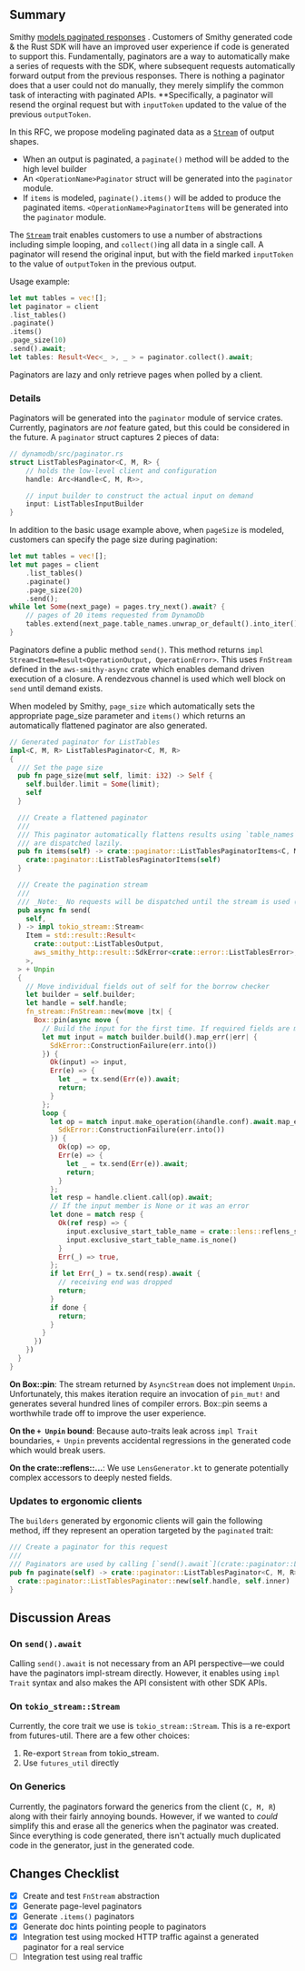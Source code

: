## Summary

Smithy [models paginated responses](https://awslabs.github.io/smithy/1.0/spec/core/behavior-traits.html#paginated-trait)
. Customers of Smithy generated code & the Rust SDK will have an improved user experience if code is generated to
support this. Fundamentally, paginators are a way to automatically make a series of requests with the SDK, where subsequent
requests automatically forward output from the previous responses. There is nothing a paginator does that a user could not do manually,
they merely simplify the common task of interacting with paginated APIs. **Specifically, a paginator will resend the orginal request
but with `inputToken` updated to the value of the previous `outputToken`.

In this RFC, we propose modeling paginated data as
a  [`Stream`](https://docs.rs/tokio-stream/0.1.5/tokio_stream/#traits) of output shapes.

- When an output is paginated, a `paginate()` method will be added to the high level builder
- An `<OperationName>Paginator` struct will be generated into the `paginator` module.
- If `items` is modeled, `paginate().items()` will be added to produce the paginated
  items. `<OperationName>PaginatorItems` will be generated into the `paginator` module.

The [`Stream`](https://docs.rs/tokio-stream/latest/tokio_stream/index.html) trait enables customers to use a number of
abstractions including simple looping, and `collect()`ing all data in a single call. A paginator will resend the
original input, but with the field marked `inputToken` to the value of `outputToken` in the previous output.

Usage example:

```rust
let mut tables = vec![];
let paginator = client
.list_tables()
.paginate()
.items()
.page_size(10)
.send().await;
let tables: Result<Vec<_ >, _ > = paginator.collect().await;
```

Paginators are lazy and only retrieve pages when polled by a client.

### Details

Paginators will be generated into the `paginator` module of service crates. Currently, paginators are _not_ feature gated, but this
could be considered in the future. A `paginator` struct captures 2 pieces of data:

```rust
// dynamodb/src/paginator.rs
struct ListTablesPaginator<C, M, R> {
    // holds the low-level client and configuration
    handle: Arc<Handle<C, M, R>>,

    // input builder to construct the actual input on demand
    input: ListTablesInputBuilder
}
```

In addition to the basic usage example above, when `pageSize` is modeled, customers can specify the page size during
pagination:

```rust
let mut tables = vec![];
let mut pages = client
    .list_tables()
    .paginate()
    .page_size(20)
    .send();
while let Some(next_page) = pages.try_next().await? {
    // pages of 20 items requested from DynamoDb
    tables.extend(next_page.table_names.unwrap_or_default().into_iter());
}
```

Paginators define a public method `send()`. This method
returns `impl Stream<Item=Result<OperationOutput, OperationError>`. This uses `FnStream` defined in the `aws-smithy-async` crate which
enables demand driven execution of a closure. A rendezvous channel is used which well block on `send` until demand exists.

When modeled by Smithy, `page_size` which automatically sets the appropriate page_size parameter and `items()` which returns an
automatically flattened paginator are also generated.
```rust
// Generated paginator for ListTables
impl<C, M, R> ListTablesPaginator<C, M, R>
{
  /// Set the page size
  pub fn page_size(mut self, limit: i32) -> Self {
    self.builder.limit = Some(limit);
    self
  }

  /// Create a flattened paginator
  ///
  /// This paginator automatically flattens results using `table_names`. Queries to the underlying service
  /// are dispatched lazily.
  pub fn items(self) -> crate::paginator::ListTablesPaginatorItems<C, M, R> {
    crate::paginator::ListTablesPaginatorItems(self)
  }

  /// Create the pagination stream
  ///
  /// _Note:_ No requests will be dispatched until the stream is used (eg. with [`.next().await`](tokio_stream::StreamExt::next)).
  pub async fn send(
    self,
  ) -> impl tokio_stream::Stream<
    Item = std::result::Result<
      crate::output::ListTablesOutput,
      aws_smithy_http::result::SdkError<crate::error::ListTablesError>,
    >,
  > + Unpin
  {
    // Move individual fields out of self for the borrow checker
    let builder = self.builder;
    let handle = self.handle;
    fn_stream::FnStream::new(move |tx| {
      Box::pin(async move {
        // Build the input for the first time. If required fields are missing, this is where we'll produce an early error.
        let mut input = match builder.build().map_err(|err| {
          SdkError::ConstructionFailure(err.into())
        }) {
          Ok(input) => input,
          Err(e) => {
            let _ = tx.send(Err(e)).await;
            return;
          }
        };
        loop {
          let op = match input.make_operation(&handle.conf).await.map_err(|err| {
            SdkError::ConstructionFailure(err.into())
          }) {
            Ok(op) => op,
            Err(e) => {
              let _ = tx.send(Err(e)).await;
              return;
            }
          };
          let resp = handle.client.call(op).await;
          // If the input member is None or it was an error
          let done = match resp {
            Ok(ref resp) => {
              input.exclusive_start_table_name = crate::lens::reflens_structure_crate_output_list_tables_output_last_evaluated_table_name(resp).cloned();
              input.exclusive_start_table_name.is_none()
            }
            Err(_) => true,
          };
          if let Err(_) = tx.send(resp).await {
            // receiving end was dropped
            return;
          }
          if done {
            return;
          }
        }
      })
    })
  }
}
```

**On Box::pin**: The stream returned by `AsyncStream` does not implement `Unpin`. Unfortunately, this makes iteration
require an invocation of `pin_mut!` and generates several hundred lines of compiler errors. Box::pin seems a worthwhile
trade off to improve the user experience.

**On the `+ Unpin` bound**: Because auto-traits leak across `impl Trait` boundaries, `+ Unpin` prevents accidental
regressions in the generated code which would break users.

**On the crate::reflens::...**: We use `LensGenerator.kt` to generate potentially complex accessors to deeply nested fields.

### Updates to ergonomic clients

The `builders` generated by ergonomic clients will gain the following method, iff they represent an operation targeted
by the `paginated` trait:

```rust
/// Create a paginator for this request
///
/// Paginators are used by calling [`send().await`](crate::paginator::ListTablesPaginator::send) which returns a [`Stream`](tokio_stream::Stream).
pub fn paginate(self) -> crate::paginator::ListTablesPaginator<C, M, R> {
  crate::paginator::ListTablesPaginator::new(self.handle, self.inner)
}
```

## Discussion Areas
### On `send().await`
Calling `send().await` is not necessary from an API perspective—we could have the paginators impl-stream directly. However,
it enables using `impl Trait` syntax and also makes the API consistent with other SDK APIs.

### On `tokio_stream::Stream`
Currently, the core trait we use is `tokio_stream::Stream`. This is a re-export from futures-util. There are a few other choices:
1. Re-export `Stream` from tokio_stream.
2. Use `futures_util` directly

### On Generics
Currently, the paginators forward the generics from the client (`C, M, R`) along with their fairly annoying bounds.
However, if we wanted to _could_ simplify this and erase all the generics when the paginator was created. Since everything
is code generated, there isn't actually much duplicated code in the generator, just in the generated code.

## Changes Checklist
- [x] Create and test `FnStream` abstraction
- [x] Generate page-level paginators
- [x] Generate `.items()` paginators
- [x] Generate doc hints pointing people to paginators
- [x] Integration test using mocked HTTP traffic against a generated paginator for a real service
- [ ] Integration test using real traffic
